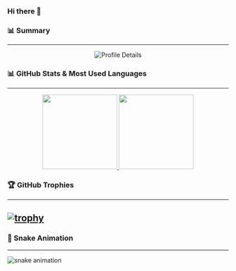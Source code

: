 ### Hi there 👋

### 📊 Summary
---
<div align="center">
  <img src="https://github-profile-summary-cards.vercel.app/api/cards/profile-details?username=Tsmore&theme=dracula" alt="Profile Details" />
</div>

### 📊 GitHub Stats & Most Used Languages
---
<div align="center">
  <a href="https://github.com/Tsmore">
    <img height="170px" src="https://github-readme-stats.vercel.app/api?username=Tsmore&count_private=true&show_icons=true&theme=dracula" />
  </a>
  <a href="https://github.com/Tsmore">
    <img height="170px" src="https://github-readme-stats.vercel.app/api/top-langs/?username=Tsmore&layout=compact&theme=dracula" />
  </a>
</div>


### 🏆 GitHub Trophies
---
[![trophy](https://github-profile-trophy.vercel.app/?username=Tsmore&theme=onedark&column=8)](https://github.com/ryo-ma/github-profile-trophy)
---

### 🐍 Snake Animation
---
![snake animation](https://github.com/Tsmore/Tsmore/blob/output/github-contribution-grid-snake2.svg)
